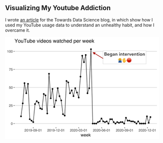 ## Visualizing My Youtube Addiction

I wrote [an article](https://towardsdatascience.com/visualizing-my-youtube-addiction-and-how-i-overcame-it-540c4893106) for the Towards Data Science blog, in which show how I used my YouTube usage data to understand an unhealthy habit, and how I overcame it. 

![](behavior.png)